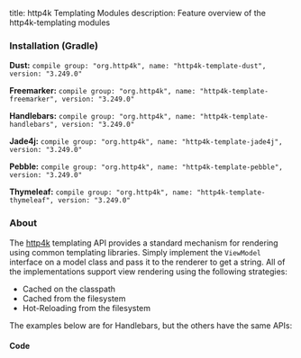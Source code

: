title: http4k Templating Modules
description: Feature overview of the http4k-templating modules

### Installation (Gradle)
**Dust:** ```compile group: "org.http4k", name: "http4k-template-dust", version: "3.249.0"```

**Freemarker:** ```compile group: "org.http4k", name: "http4k-template-freemarker", version: "3.249.0"```

**Handlebars:** ```compile group: "org.http4k", name: "http4k-template-handlebars", version: "3.249.0"```

**Jade4j:** ```compile group: "org.http4k", name: "http4k-template-jade4j", version: "3.249.0"```

**Pebble:** ```compile group: "org.http4k", name: "http4k-template-pebble", version: "3.249.0"```

**Thymeleaf:** ```compile group: "org.http4k", name: "http4k-template-thymeleaf", version: "3.249.0"```

### About
The [http4k] templating API provides a standard mechanism for rendering using common templating libraries. Simply implement the `ViewModel` interface on a model class and pass it to the renderer to get a string. All of the implementations support view rendering using the following strategies:

* Cached on the classpath
* Cached from the filesystem
* Hot-Reloading from the filesystem

The examples below are for Handlebars, but the others have the same APIs:

#### Code  [<img class="octocat"/>](https://github.com/http4k/http4k/blob/master/src/docs/guide/modules/templating/example.kt)

<script src="https://gist-it.appspot.com/https://github.com/http4k/http4k/blob/master/src/docs/guide/modules/templating/example.kt"></script>

[http4k]: https://http4k.org
